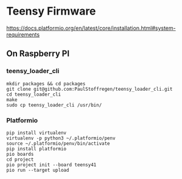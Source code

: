 # Teensy Firmware
https://docs.platformio.org/en/latest/core/installation.html#system-requirements

## On Raspberry PI
### teensy_loader_cli
```
mkdir packages && cd packages
git clone git@github.com:PaulStoffregen/teensy_loader_cli.git
cd teensy_loader_cli
make
sudo cp teensy_loader_cli /usr/bin/
```
### Platformio
```
pip install virtualenv
virtualenv -p python3 ~/.platformio/penv
source ~/.platformio/penv/bin/activate
pip install platformio
pio boards
cd project
pio project init --board teensy41
pio run --target upload
```


